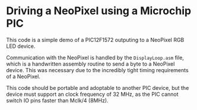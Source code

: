# Driving a NeoPixel using a Microchip PIC

This code is a simple demo of a PIC12F1572 outputing to a NeoPixel RGB LED device. 

Communication with the NeoPixel is handled by the `DisplayLoop.asm` file, which is a
handwritten assembly routine to send a byte to a NeoPixel device. This was necessary
due to the incredibly tight timing requirements of a NeoPixel. 

This code should be portable and adoptable to another PIC device, but the device
must support an clock frequency of 32 MHz, as the PIC cannot switch IO pins
faster than Mclk/4 (8MHz).